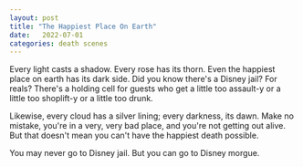 ```yaml
---
layout: post
title: "The Happiest Place On Earth"
date:   2022-07-01
categories: death scenes
---
```

Every light casts a shadow. Every rose has its thorn. Even the happiest place on earth has its dark side. Did you know there's a Disney jail? For reals? There's a holding cell for guests who get a little too assault-y or a little too shoplift-y or a little too drunk.

Likewise, every cloud has a silver lining; every darkness, its dawn. Make no mistake, you're in a very, very bad place, and you're not getting out alive. But that doesn't mean you can't have the happiest death possible.

You may never go to Disney jail. But you can go to Disney morgue. 

